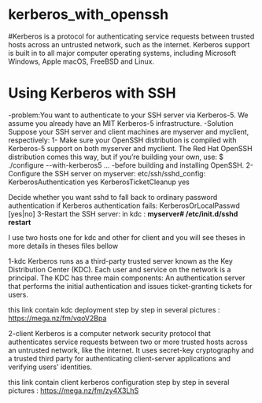 # kerberos_with_openssh
#Kerberos is a protocol for authenticating service requests between trusted hosts across an untrusted network, 
such as the internet. Kerberos support is built in to all major computer operating systems, including Microsoft Windows, Apple macOS, FreeBSD and Linux.
# Using Kerberos with SSH
-problem:You want to authenticate to your SSH server via Kerberos-5. We assume you already have an MIT Kerberos-5 infrastructure.
-Solution
Suppose your SSH server and client machines are myserver and myclient, respectively:
1- Make sure your OpenSSH distribution is compiled with Kerberos-5 support on both myserver and myclient. The Red Hat OpenSSH distribution comes this way, but if you’re building your own, use:
$ ./configure --with-kerberos5 ...
-before building and installing OpenSSH.
2-Configure the SSH server on myserver:
  etc/ssh/sshd_config:
  KerberosAuthentication yes
  KerberosTicketCleanup yes

Decide whether you want sshd to fall back to ordinary password authentication if Kerberos authentication fails:
KerberosOrLocalPasswd [yes|no]
3-Restart the SSH server:
in kdc : **myserver# /etc/init.d/sshd restart**

I use two hosts one for kdc and other for client and you will see theses  in more details in theses files bellow

1-kdc
Kerberos runs as a third-party trusted server known as the Key Distribution Center (KDC). Each user and service on the network is a principal. The KDC has three main components: An authentication server that performs the initial authentication and issues ticket-granting tickets for users.

  this link contain kdc deployment step by step in several pictures :  https://mega.nz/fm/vqoV2Bpa
  
2-client
Kerberos is a computer network security protocol that authenticates service requests between two or more trusted hosts across an untrusted network, like the internet. It uses secret-key cryptography and a trusted third party for authenticating client-server applications and verifying users' identities.


 this link contain client kerberos configuration step by step in several pictures :  https://mega.nz/fm/zy4X3LhS
 
 








